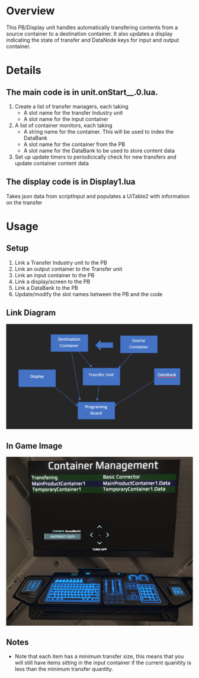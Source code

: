 # Overview
This PB/Display unit handles automatically transfering contents from a source container to a destination container. 
It also updates a display indicating the state of transfer and DataNode keys for input and output container.

# Details
## The main code is in unit.onStart__.0.lua.
1. Create a list of transfer managers, each taking
   - A slot name for the transfer Industry unit
   - A slot name for the input container
2. A list of container monitors, each taking
   - A string name for the container. This will be used to index the DataBank
   - A slot name for the container from the PB
   - A slot name for the DataBank to be used to store content data
3. Set up update timers to periodicically check for new transfers and update container content data

## The display code is in Display1.lua
Takes json data from scriptInput and populates a UiTable2 with information on the transfer

# Usage
## Setup

1. Link a Transfer Industry unit to the PB
2. Link an output container to the Transfer unit
2. Link an input container to the PB
3. Link a display/screen to the PB
4. Link a DataBank to the PB
4. Update/modify the slot names between the PB and the code

## Link Diagram
![System Diagram](./images/LinkImage.png)

## In Game Image
![Game Image](./images/PBAndDisplay.png)

## Notes

- Note that each item has a minimum transfer size, this means that you will still have
items sitting in the input container if the current quanitity is less than the minimum transfer quantity.